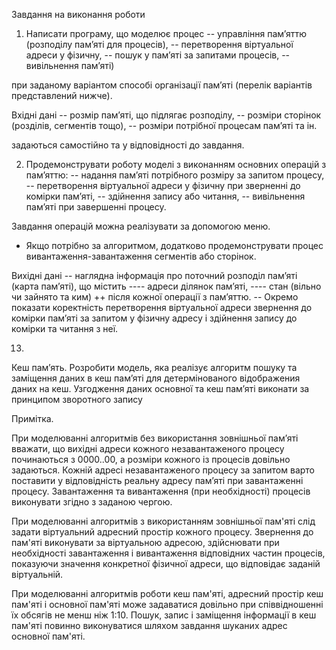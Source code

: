 Завдання на виконання роботи

1. Написати програму, що моделює процес
-- управління пам’яттю (розподілу пам’яті для процесів),
-- перетворення віртуальної адреси у фізичну,
-- пошук у пам’яті за запитами процесів,
-- вивільнення пам’яті)

при заданому варіантом способі організації пам’яті (перелік варіантів представлений нижче).

Вхідні дані
-- розмір пам’яті, що підлягає розподілу,
-- розміри сторінок (розділів, сегментів тощо),
-- розміри потрібної процесам пам’яті та ін.

задаються самостійно та у відповідності до завдання.

2. Продемонструвати роботу моделі з виконанням основних операцій з пам’яттю:
-- надання пам’яті потрібного розміру за запитом процесу,
-- перетворення віртуальної адреси у фізичну при зверненні до комірки пам’яті,
-- здійнення запису або читання,
-- вивільнення пам’яті при завершенні процесу.

Завдання операцій можна реалізувати за допомогою меню.

- Якщо потрібно за алгоритмом, додатково продемонструвати процес вивантаження-завантаження сегментів або сторінок.

Вихідні дані
-- наглядна інформація про поточний розподіл пам’яті (карта пам’яті), що містить
---- адреси ділянок пам’яті,
---- стан (вільно чи зайнято та ким)
++ після кожної операції з пам’яттю.
-- Окремо показати коректність перетворення віртуальної адреси звернення до комірки пам’яті за запитом у фізичну адресу і здійнення запису до комірки та читання з неї.


13.
Кеш пам’ять. Розробити модель, яка реалізує алгоритм пошуку та заміщення даних в кеш пам’яті для детермінованого відображения даних на кеш. Узгодження даних основної та кеш пам’яті виконати за принципом зворотного запису



Примітка.

При моделюванні алгоритмів без використання зовнішньої пам’яті вважати, що вихідні адреси кожного незавантаженого процесу починаються з 0000..00, а розміри кожного із процесів довільно задаються. Кожній адресі незавантаженого процесу за запитом варто поставити у відповідність реальну адресу пам’яті при завантаженні процесу. Завантаження та вивантаження (при необхідності) процесів виконувати згідно з заданою чергою.

При моделюванні алгоритмів з використанням зовнішньої пам'яті слід задати віртуальний адресний простір кожного процесу. Звернення до пам'яті виконувати за віртуальною адресою, здійснювати при необхідності завантаження і вивантаження відповідних частин процесів, показуючи значення конкретної фізичної адреси, що відповідає заданій віртуальній.

При моделюванні алгоритмів роботи кеш пам'яті, адресний простір кеш пам'яті і основної пам'яті може задаватися довільно при співвідношенні їх обсягів не менш ніж 1:10. Пошук, запис і заміщення інформації в кеш пам'яті повинно виконуватися шляхом завдання шуканих адрес основної пам'яті.
